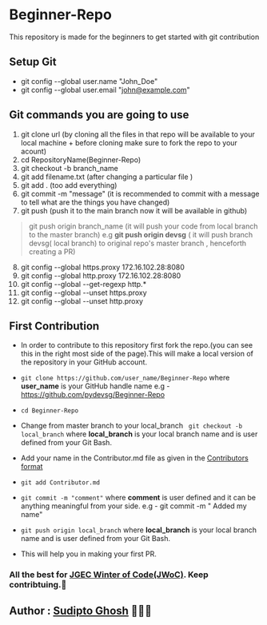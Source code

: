 # Beginner-Repo
This repository is made for the beginners to get started with git contribution

## Setup Git
- git config --global user.name "John_Doe"
- git config --global user.email "john@example.com"

## Git commands you are going to use

1. git clone url (by cloning all the files in that repo will be available to your local machine + before cloning make sure to fork the repo to your acount)
2. cd RepositoryName(Beginner-Repo)
3. git checkout -b branch_name
4. git add filename.txt (after changing a particular file )
5. git add . (too add everything)
6. git commit -m "message"  (it is recommended to commit with a message to tell what are the things you have changed)
7. git push (push it to the main branch now it will be available in github)
> git push origin branch_name (it will push your code from local branch to the master branch) 
e.g __git push origin devsg__ ( it will push branch devsg( local branch) to original repo's master branch , henceforth creating a PR)
8. git config --global https.proxy 172.16.102.28:8080
9. git config --global http.proxy 172.16.102.28:8080
10. git config --global --get-regexp http.*
11. git config --global --unset https.proxy
12. git config --global --unset http.proxy


## First Contribution

- In order to contribute to this repository first fork the repo.(you can see this in the right most side of the page).This will make a local version of the repository in your GitHub account. 

- ``` git clone https://github.com/user_name/Beginner-Repo ``` where **user_name** is your GitHub handle name e.g - https://github.com/pydevsg/Beginner-Repo 
- ``` cd Beginner-Repo ```
- Change from master branch to your local_branch 
```  git checkout -b local_branch ``` where **local_branch** is your local branch name and is user defined from your Git Bash.
- Add your name in the Contributor.md file as given in the [Contributors format](https://github.com/pydevsg/Beginner-Repo/edit/master/Contributor.md/#4) 
- ``` git add Contributor.md ```  
- ``` git commit -m "comment" ``` where **comment** is user defined and it can be anything meaningful from your side. e.g - git commit -m " Added my name"
- ``` git push origin local_branch ``` where **local_branch** is your local branch name and is user defined from your Git Bash.

- This will  help you in making your first PR. 
### All the best for [JGEC Winter of Code(JWoC)](https://jwoc2k20.tech/). Keep contribtuing.:tada:

## Author : [Sudipto Ghosh](https://github.com/pydevsg) 👨🏻‍💻

